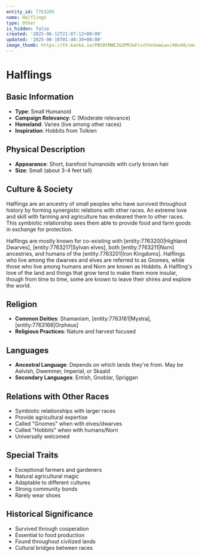 ```yaml
---
entity_id: 7763205
name: Halflings
type: Other
is_hidden: false
created: '2025-06-12T21:07:12+00:00'
updated: '2025-06-16T01:40:39+00:00'
image_thumb: https://th.kanka.io/PBtBtMWEJGUPMJeFcvzYnnXawLw=/40x40/smart/src/campaigns/322885/9f0da5c9-7e5c-43a2-bfb3-dbae385d05e1.png
---
```


# Halflings

## Basic Information

- **Type**: Small Humanoid
- **Campaign Relevancy**: C (Moderate relevance)
- **Homeland**: Varies (live among other races)
- **Inspiration**: Hobbits from Tolkien

## Physical Description

- **Appearance**: Short, barefoot humanoids with curly brown hair
- **Size**: Small (about 3-4 feet tall)

## Culture & Society

Halflings are an ancestry of small peoples who have survived throughout history by forming synergistic relations with other races. An extreme love and skill with farming and agriculture has endeared them to other races. This symbiotic relationship sees them able to provide food and farm goods in exchange for protection.

Halflings are mostly known for co-existing with [entity:7763200|Highland Dwarves], [entity:7763217|Sylvan elves], both [entity:7763211|Norn] ancestries, and humans of the [entity:7763201|Iron Kingdoms]. Halflings who live among the dwarves and elves are referred to as Gnomes, while those who live among humans and Norn are known as Hobbits. A Halfling's love of the land and things that grow tend to make them more insular, though from time to time, some are known to leave their shires and explore the world.

## Religion

- **Common Deities**: Shamanism, [entity:7763161|Mystra], [entity:7763166|Orpheus]
- **Religious Practices**: Nature and harvest focused

## Languages

- **Ancestral Language**: Depends on which lands they're from. May be Aelvish, Dwemmer, Imperial, or Skaald
- **Secondary Languages**: Entish, Gnoblar, Spriggan

## Relations with Other Races

- Symbiotic relationships with larger races
- Provide agricultural expertise
- Called "Gnomes" when with elves/dwarves
- Called "Hobbits" when with humans/Norn
- Universally welcomed

## Special Traits

- Exceptional farmers and gardeners
- Natural agricultural magic
- Adaptable to different cultures
- Strong community bonds
- Rarely wear shoes

## Historical Significance

- Survived through cooperation
- Essential to food production
- Found throughout civilized lands
- Cultural bridges between races